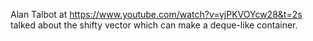 Alan Talbot at https://www.youtube.com/watch?v=yjPKVOYcw28&t=2s
talked about the shifty vector which can make a deque-like container.